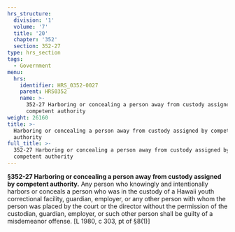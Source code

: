 ```yaml
---
hrs_structure:
  division: '1'
  volume: '7'
  title: '20'
  chapter: '352'
  section: 352-27
type: hrs_section
tags:
  - Government
menu:
  hrs:
    identifier: HRS_0352-0027
    parent: HRS0352
    name: >-
      352-27 Harboring or concealing a person away from custody assigned by
      competent authority
weight: 26160
title: >-
  Harboring or concealing a person away from custody assigned by competent
  authority
full_title: >-
  352-27 Harboring or concealing a person away from custody assigned by
  competent authority
---
```

**§352-27 Harboring or concealing a person away from custody assigned by competent authority.** Any person who knowingly and intentionally harbors or conceals a person who was in the custody of a Hawaii youth correctional facility, guardian, employer, or any other person with whom the person was placed by the court or the director without the permission of the custodian, guardian, employer, or such other person shall be guilty of a misdemeanor offense. [L 1980, c 303, pt of §8(1)]